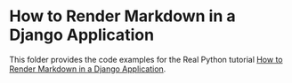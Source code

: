 # How to Render Markdown in a Django Application

This folder provides the code examples for the Real Python tutorial [How to Render Markdown in a Django Application](https://realpython.com/django-markdown/).
